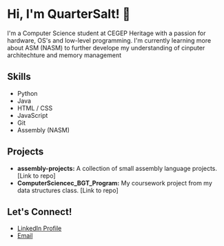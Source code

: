# Hi, I'm QuarterSalt! 👋

I'm a Computer Science student at CEGEP Heritage with a passion for hardware, OS's and low-level programming.  I'm currently learning more about ASM (NASM) to further develope my understanding of cinputer architechture and memory management

## Skills

*   Python
*   Java
*   HTML / CSS
*   JavaScript
*   Git
*   Assembly (NASM)

## Projects

*   **assembly-projects:** A collection of small assembly language projects. [Link to repo]
*   **ComputerSciencec\_BGT\_Program:**  My coursework project from my data structures class. [Link to repo]

## Let's Connect!

*   [LinkedIn Profile](https://www.linkedin.com/in/leif-olson-a5b37534b/)
*   [Email](leifpeterolson@gmail.com)
